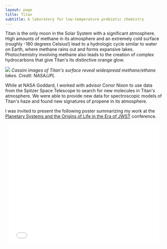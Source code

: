 ```yaml
---
layout: page
title: Titan
subtitle: A laboratory for low-temperature prebiotic chemistry
---
```


Titan is the only moon in the Solar System with a significant atmosphere. High amounts of methane in its atmosphere and an extremely cold surface (roughly -180 degrees Celsius!) lead to a hydrologic cycle similar to water on Earth, where methane rains out and forms expansive lakes. Photochemistry involving methane also leads to the creation of complex hydrocarbons that give Titan's its distinctive orange glow.

![]("/assets/img/methane_lakes.jpeg")
*Cassini images of Titan's surface reveal widespread methane/ethane lakes. Credit: NASA/JPL*




While at NASA Goddard, I worked with advisor Conor Nixon to use data from the Spitzer Space Telescope to search for new molecules in Titan's atmosphere.  We were able to provide new data for spectroscopic models of Titan's haze and found new signatures of propene in its atmosphere.



I was invited to present the following poster summarizing my work at the [Planetary Systems and the Origins of Life in the Era of JWST](https://www.stsci.edu/contents/events/stsci/2023/may/planetary-systems-and-the-origins-of-life-in-the-era-of-jwst) conference.

<p align="center"><iframe src="/assets/files/STSci_titan.pdf" frameborder="0" width="480" height="389" allowfullscreen="true" mozallowfullscreen="true" webkitallowfullscreen="true"></iframe></p>